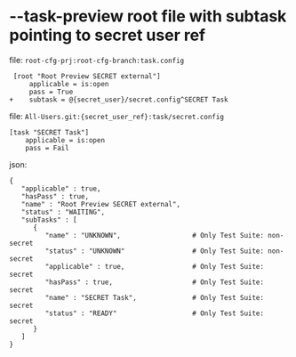 # --task-preview root file with subtask pointing to secret user ref

file: `root-cfg-prj:root-cfg-branch:task.config`
```
 [root "Root Preview SECRET external"]
     applicable = is:open
     pass = True
+    subtask = @{secret_user}/secret.config^SECRET Task
```

file: `All-Users.git:{secret_user_ref}:task/secret.config`
```
[task "SECRET Task"]
    applicable = is:open
    pass = Fail
```

json:
```
{
   "applicable" : true,
   "hasPass" : true,
   "name" : "Root Preview SECRET external",
   "status" : "WAITING",
   "subTasks" : [
      {
         "name" : "UNKNOWN",                  # Only Test Suite: non-secret
         "status" : "UNKNOWN"                 # Only Test Suite: non-secret
         "applicable" : true,                 # Only Test Suite: secret
         "hasPass" : true,                    # Only Test Suite: secret
         "name" : "SECRET Task",              # Only Test Suite: secret
         "status" : "READY"                   # Only Test Suite: secret
      }
   ]
}
```
